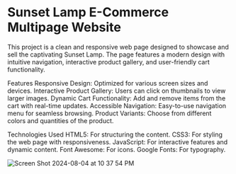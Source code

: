 # Sunset Lamp E-Commerce Multipage Website

This project is a clean and responsive web page designed to showcase and sell the captivating Sunset Lamp. The page features a modern design with intuitive navigation, interactive product gallery, and user-friendly cart functionality.

Features
Responsive Design: Optimized for various screen sizes and devices.
Interactive Product Gallery: Users can click on thumbnails to view larger images.
Dynamic Cart Functionality: Add and remove items from the cart with real-time updates.
Accessible Navigation: Easy-to-use navigation menu for seamless browsing.
Product Variants: Choose from different colors and quantities of the product.

Technologies Used
HTML5: For structuring the content.
CSS3: For styling the web page with responsiveness.
JavaScript: For interactive features and dynamic content.
Font Awesome: For icons.
Google Fonts: For typography.

![Screen Shot 2024-08-04 at 10 37 54 PM](https://github.com/user-attachments/assets/dfadee76-8c3a-4b0f-b64d-4e0a5ae90c40)

